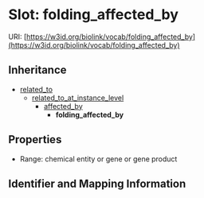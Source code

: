 # Slot: folding_affected_by

URI: [https://w3id.org/biolink/vocab/folding_affected_by](https://w3id.org/biolink/vocab/folding_affected_by)




## Inheritance

* [related_to](related_to.md)
    * [related_to_at_instance_level](related_to_at_instance_level.md)
        * [affected_by](affected_by.md)
            * **folding_affected_by**



## Properties

 * Range: chemical entity or gene or gene product



## Identifier and Mapping Information





